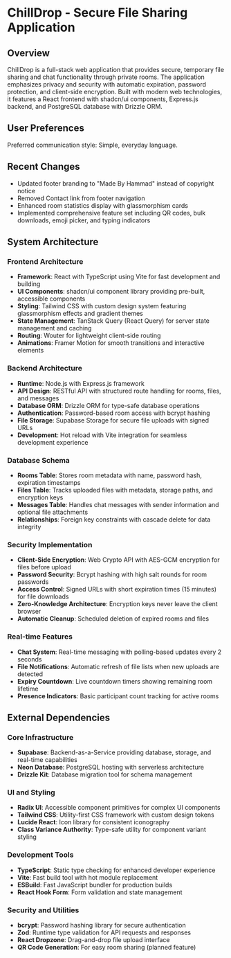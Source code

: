 # ChillDrop - Secure File Sharing Application

## Overview

ChillDrop is a full-stack web application that provides secure, temporary file sharing and chat functionality through private rooms. The application emphasizes privacy and security with automatic expiration, password protection, and client-side encryption. Built with modern web technologies, it features a React frontend with shadcn/ui components, Express.js backend, and PostgreSQL database with Drizzle ORM.

## User Preferences

Preferred communication style: Simple, everyday language.

## Recent Changes

- Updated footer branding to "Made By Hammad" instead of copyright notice
- Removed Contact link from footer navigation  
- Enhanced room statistics display with glassmorphism cards
- Implemented comprehensive feature set including QR codes, bulk downloads, emoji picker, and typing indicators

## System Architecture

### Frontend Architecture
- **Framework**: React with TypeScript using Vite for fast development and building
- **UI Components**: shadcn/ui component library providing pre-built, accessible components
- **Styling**: Tailwind CSS with custom design system featuring glassmorphism effects and gradient themes
- **State Management**: TanStack Query (React Query) for server state management and caching
- **Routing**: Wouter for lightweight client-side routing
- **Animations**: Framer Motion for smooth transitions and interactive elements

### Backend Architecture
- **Runtime**: Node.js with Express.js framework
- **API Design**: RESTful API with structured route handling for rooms, files, and messages
- **Database ORM**: Drizzle ORM for type-safe database operations
- **Authentication**: Password-based room access with bcrypt hashing
- **File Storage**: Supabase Storage for secure file uploads with signed URLs
- **Development**: Hot reload with Vite integration for seamless development experience

### Database Schema
- **Rooms Table**: Stores room metadata with name, password hash, expiration timestamps
- **Files Table**: Tracks uploaded files with metadata, storage paths, and encryption keys
- **Messages Table**: Handles chat messages with sender information and optional file attachments
- **Relationships**: Foreign key constraints with cascade delete for data integrity

### Security Implementation
- **Client-Side Encryption**: Web Crypto API with AES-GCM encryption for files before upload
- **Password Security**: Bcrypt hashing with high salt rounds for room passwords
- **Access Control**: Signed URLs with short expiration times (15 minutes) for file downloads
- **Zero-Knowledge Architecture**: Encryption keys never leave the client browser
- **Automatic Cleanup**: Scheduled deletion of expired rooms and files

### Real-time Features
- **Chat System**: Real-time messaging with polling-based updates every 2 seconds
- **File Notifications**: Automatic refresh of file lists when new uploads are detected
- **Expiry Countdown**: Live countdown timers showing remaining room lifetime
- **Presence Indicators**: Basic participant count tracking for active rooms

## External Dependencies

### Core Infrastructure
- **Supabase**: Backend-as-a-Service providing database, storage, and real-time capabilities
- **Neon Database**: PostgreSQL hosting with serverless architecture
- **Drizzle Kit**: Database migration tool for schema management

### UI and Styling
- **Radix UI**: Accessible component primitives for complex UI components
- **Tailwind CSS**: Utility-first CSS framework with custom design tokens
- **Lucide React**: Icon library for consistent iconography
- **Class Variance Authority**: Type-safe utility for component variant styling

### Development Tools
- **TypeScript**: Static type checking for enhanced developer experience
- **Vite**: Fast build tool with hot module replacement
- **ESBuild**: Fast JavaScript bundler for production builds
- **React Hook Form**: Form validation and state management

### Security and Utilities
- **bcrypt**: Password hashing library for secure authentication
- **Zod**: Runtime type validation for API requests and responses
- **React Dropzone**: Drag-and-drop file upload interface
- **QR Code Generation**: For easy room sharing (planned feature)